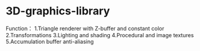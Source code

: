 # 3D-graphics-library 

Function：
1.Triangle renderer with Z-buffer and constant color 
2.Transformations
3.Lighting and shading 
4.Procedural and image textures  
5.Accumulation buffer anti-aliasing  
